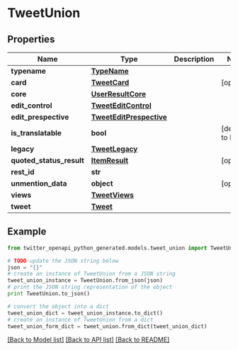 # TweetUnion


## Properties
Name | Type | Description | Notes
------------ | ------------- | ------------- | -------------
**typename** | [**TypeName**](TypeName.md) |  | 
**card** | [**TweetCard**](TweetCard.md) |  | [optional] 
**core** | [**UserResultCore**](UserResultCore.md) |  | 
**edit_control** | [**TweetEditControl**](TweetEditControl.md) |  | 
**edit_prespective** | [**TweetEditPrespective**](TweetEditPrespective.md) |  | 
**is_translatable** | **bool** |  | [default to False]
**legacy** | [**TweetLegacy**](TweetLegacy.md) |  | 
**quoted_status_result** | [**ItemResult**](ItemResult.md) |  | [optional] 
**rest_id** | **str** |  | 
**unmention_data** | **object** |  | [optional] 
**views** | [**TweetViews**](TweetViews.md) |  | 
**tweet** | [**Tweet**](Tweet.md) |  | 

## Example

```python
from twitter_openapi_python_generated.models.tweet_union import TweetUnion

# TODO update the JSON string below
json = "{}"
# create an instance of TweetUnion from a JSON string
tweet_union_instance = TweetUnion.from_json(json)
# print the JSON string representation of the object
print TweetUnion.to_json()

# convert the object into a dict
tweet_union_dict = tweet_union_instance.to_dict()
# create an instance of TweetUnion from a dict
tweet_union_form_dict = tweet_union.from_dict(tweet_union_dict)
```
[[Back to Model list]](../README.md#documentation-for-models) [[Back to API list]](../README.md#documentation-for-api-endpoints) [[Back to README]](../README.md)


